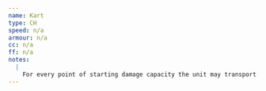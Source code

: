```yaml
---
name: Kart
type: CH
speed: n/a
armour: n/a
cc: n/a
ff: n/a
notes:
  |
    For every point of starting damage capacity the unit may transport: two infantry units without _Jump Packs_ or _Mounted_, light vehicle units, Killa Kans, or Dreadnoughts; plus one unit of Grotz. Light vehicles and Dreadnoughts count as two units each. A maximum of one unit of Big Gunz may be transported.
---
```


